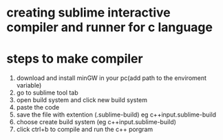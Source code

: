 # creating sublime interactive compiler and runner for c language

# steps to make compiler

<ol>
    <li>download and install minGW in your pc(add path to the enviroment variable)</li>
    <li>go to sublime tool tab</li>
    <li>open build system and click new build system</li>
    <li>paste the code</li>
    <li>save the file with extention (.sublime-build) eg c++input.sublime-build</li>
    <li>choose create build system (eg c++input.sublime-build)</li>
    <li>click ctrl+b to compile and run the c++ porgram</li>
</ol>

